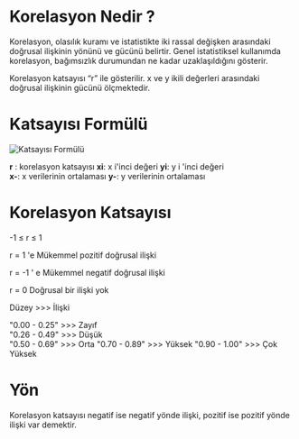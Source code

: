 # Korelasyon Nedir ?

Korelasyon, olasılık kuramı ve istatistikte iki rassal değişken arasındaki doğrusal ilişkinin yönünü ve gücünü belirtir. Genel istatistiksel kullanımda korelasyon, bağımsızlık durumundan ne kadar uzaklaşıldığını gösterir.

Korelasyon katsayısı “r” ile gösterilir.
x ve y ikili değerleri arasındaki doğrusal ilişkinin gücünü ölçmektedir.

# Katsayısı Formülü

![Katsayısı Formülü](http://keremozer.com/upload/dosya/keremozer_korelasyon_15881174e30c81.PNG)

**r** : korelasyon katsayısı 
**xi**: x i'inci değeri                       **yi**: y i 'inci değeri      
**x-**: x verilerinin ortalaması         **y-**: y verilerinin ortalaması

# Korelasyon Katsayısı

-1 ≤ r ≤ 1

r = 1 'e Mükemmel pozitif doğrusal ilişki

r = -1 ' e Mükemmel negatif doğrusal ilişki

r = 0 Doğrusal bir ilişki yok 

Düzey >>>  İlişki

"0.00 -  0.25"          >>> Zayıf  
"0.26 -  0.49"          >>> Düşük   
"0.50 -  0.69"          >>> Orta 
"0.70 -  0.89"          >>> Yüksek 
"0.90 -  1.00"          >>> Çok Yüksek 

# Yön

Korelasyon katsayısı negatif ise negatif yönde ilişki, pozitif ise pozitif yönde ilişki var demektir.